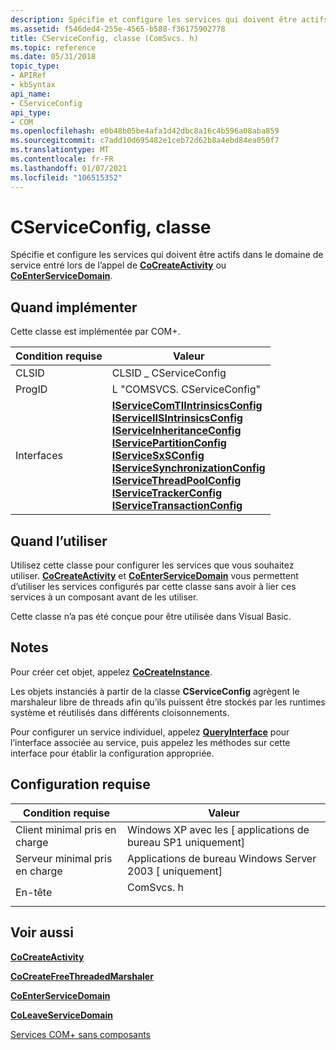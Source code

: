 ```yaml
---
description: Spécifie et configure les services qui doivent être actifs dans le domaine de service entré lors de l’appel de CoCreateActivity ou CoEnterServiceDomain.
ms.assetid: f546ded4-255e-4565-b588-f36175902778
title: CServiceConfig, classe (ComSvcs. h)
ms.topic: reference
ms.date: 05/31/2018
topic_type:
- APIRef
- kbSyntax
api_name:
- CServiceConfig
api_type:
- COM
ms.openlocfilehash: e0b48b05be4afa1d42dbc8a16c4b596a08aba859
ms.sourcegitcommit: c7add10d695482e1ceb72d62b8a4ebd84ea050f7
ms.translationtype: MT
ms.contentlocale: fr-FR
ms.lasthandoff: 01/07/2021
ms.locfileid: "106515352"
---
```

# <a name="cserviceconfig-class"></a>CServiceConfig, classe

Spécifie et configure les services qui doivent être actifs dans le domaine de service entré lors de l’appel de [**CoCreateActivity**](/windows/desktop/api/ComSvcs/nf-comsvcs-cocreateactivity) ou [**CoEnterServiceDomain**](/windows/desktop/api/ComSvcs/nf-comsvcs-coenterservicedomain).

## <a name="when-to-implement"></a>Quand implémenter

Cette classe est implémentée par COM+.



| Condition requise | Valeur |
|------------|---------------------------------------------------------------------------------------------------------------------------------------------------------------------------------------------------------------------------------------------------------------------------------------------------------------------------------------------------------------------------------------------------------------------------------------------------------------------------------------------------------------------------------------------------------------------------------------------------------------------------------------------------------------------------------|
| CLSID      | CLSID \_ CServiceConfig                                                                                                                                                                                                                                                                                                                                                                                                                                                                                                                                                                                                                                                           |
| ProgID     | L "COMSVCS. CServiceConfig"                                                                                                                                                                                                                                                                                                                                                                                                                                                                                                                                                                                                                                                       |
| Interfaces | [**IServiceComTIIntrinsicsConfig**](/windows/desktop/api/ComSvcs/nn-comsvcs-iservicecomtiintrinsicsconfig)<br/> [**IServiceIISIntrinsicsConfig**](/windows/desktop/api/ComSvcs/nn-comsvcs-iserviceiisintrinsicsconfig)<br/> [**IServiceInheritanceConfig**](/windows/desktop/api/ComSvcs/nn-comsvcs-iserviceinheritanceconfig)<br/> [**IServicePartitionConfig**](/windows/desktop/api/ComSvcs/nn-comsvcs-iservicepartitionconfig)<br/> [**IServiceSxSConfig**](/windows/desktop/api/ComSvcs/nn-comsvcs-iservicesxsconfig)<br/> [**IServiceSynchronizationConfig**](/windows/desktop/api/ComSvcs/nn-comsvcs-iservicesynchronizationconfig)<br/> [**IServiceThreadPoolConfig**](/windows/desktop/api/ComSvcs/nn-comsvcs-iservicethreadpoolconfig)<br/> [**IServiceTrackerConfig**](/windows/desktop/api/ComSvcs/nn-comsvcs-iservicetrackerconfig)<br/> [**IServiceTransactionConfig**](/windows/desktop/api/ComSvcs/nn-comsvcs-iservicetransactionconfig)<br/> |



 

## <a name="when-to-use"></a>Quand l’utiliser

Utilisez cette classe pour configurer les services que vous souhaitez utiliser. [**CoCreateActivity**](/windows/desktop/api/ComSvcs/nf-comsvcs-cocreateactivity) et [**CoEnterServiceDomain**](/windows/desktop/api/ComSvcs/nf-comsvcs-coenterservicedomain) vous permettent d’utiliser les services configurés par cette classe sans avoir à lier ces services à un composant avant de les utiliser.

Cette classe n’a pas été conçue pour être utilisée dans Visual Basic.

## <a name="remarks"></a>Notes

Pour créer cet objet, appelez [**CoCreateInstance**](/windows/desktop/api/combaseapi/nf-combaseapi-cocreateinstance).

Les objets instanciés à partir de la classe **CServiceConfig** agrègent le marshaleur libre de threads afin qu’ils puissent être stockés par les runtimes système et réutilisés dans différents cloisonnements.

Pour configurer un service individuel, appelez [**QueryInterface**](/windows/desktop/api/unknwn/nf-unknwn-iunknown-queryinterface(q)) pour l’interface associée au service, puis appelez les méthodes sur cette interface pour établir la configuration appropriée.

## <a name="requirements"></a>Configuration requise



| Condition requise | Valeur |
|-------------------------------------|--------------------------------------------------------------------------------------|
| Client minimal pris en charge<br/> | Windows XP avec les \[ applications de bureau SP1 uniquement\]<br/>                                 |
| Serveur minimal pris en charge<br/> | Applications de bureau Windows Server 2003 \[ uniquement\]<br/>                                 |
| En-tête<br/>                   | <dl> <dt>ComSvcs. h</dt> </dl> |



## <a name="see-also"></a>Voir aussi

<dl> <dt>

[**CoCreateActivity**](/windows/desktop/api/ComSvcs/nf-comsvcs-cocreateactivity)
</dt> <dt>

[**CoCreateFreeThreadedMarshaler**](/windows/desktop/api/combaseapi/nf-combaseapi-cocreatefreethreadedmarshaler)
</dt> <dt>

[**CoEnterServiceDomain**](/windows/desktop/api/ComSvcs/nf-comsvcs-coenterservicedomain)
</dt> <dt>

[**CoLeaveServiceDomain**](/windows/desktop/api/ComSvcs/nf-comsvcs-coleaveservicedomain)
</dt> <dt>

[Services COM+ sans composants](com--services-without-components.md)
</dt> </dl>

 

